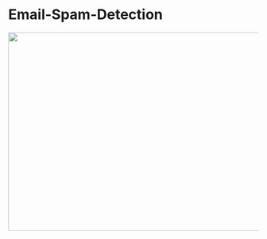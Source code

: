 # Email-Spam-Detection

<img src="https://user-images.githubusercontent.com/124454501/232200759-6d152c6f-7d6e-4cf6-9bea-9e6798907917.gif" width="600" height="400">

